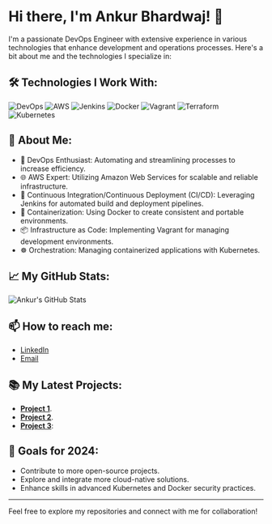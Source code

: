 # Hi there, I'm Ankur Bhardwaj! 👋

I'm a passionate DevOps Engineer with extensive experience in various technologies that enhance development and operations processes. Here's a bit about me and the technologies I specialize in:

## 🛠️ Technologies I Work With:

![DevOps](https://img.shields.io/badge/-DevOps-333333?style=flat&logo=devops)
![AWS](https://img.shields.io/badge/-AWS-333333?style=flat&logo=amazon-aws)
![Jenkins](https://img.shields.io/badge/-Jenkins-333333?style=flat&logo=jenkins)
![Docker](https://img.shields.io/badge/-Docker-333333?style=flat&logo=docker)
![Vagrant](https://img.shields.io/badge/-Vagrant-333333?style=flat&logo=vagrant)
![Terraform](https://img.shields.io/badge/-Terraform-333333?style=flat&logo=terraform)
![Kubernetes](https://img.shields.io/badge/-Kubernetes-333333?style=flat&logo=kubernetes)

## 🌟 About Me:

- 🔧 DevOps Enthusiast: Automating and streamlining processes to increase efficiency.
- 🌐 AWS Expert: Utilizing Amazon Web Services for scalable and reliable infrastructure.
- 🚀 Continuous Integration/Continuous Deployment (CI/CD): Leveraging Jenkins for automated build and deployment pipelines.
- 🐳 Containerization: Using Docker to create consistent and portable environments.
- 📦 Infrastructure as Code: Implementing Vagrant for managing development environments.
- ☸️ Orchestration: Managing containerized applications with Kubernetes.

## 📈 My GitHub Stats:

![Ankur's GitHub Stats](https://github-readme-stats.vercel.app/api?username=ankurbhardwajkiet&show_icons=true&theme=radical)

## 📫 How to reach me:

- [LinkedIn](www.linkedin.com/in/dr-ankur-bhardwaj-61ba5154)
- [Email](mailto:ankurbhardwaj2002@gmail.com)

## 📚 My Latest Projects:

- **[Project 1](https://github.com/ankurbhardwajkiet/kubernetesproject.git)**.
- **[Project 2](https://github.com/ankurbhardwajkiet/Terraform.git)**.
- **[Project 3](https://github.com/ankurbhardwajkiet/project3)**: 

## 🎯 Goals for 2024:

- Contribute to more open-source projects.
- Explore and integrate more cloud-native solutions.
- Enhance skills in advanced Kubernetes and Docker security practices.

---

Feel free to explore my repositories and connect with me for collaboration!
